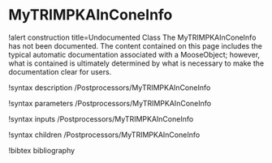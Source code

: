<!-- MOOSE Documentation Stub: Remove this when content is added. -->

# MyTRIMPKAInConeInfo

!alert construction title=Undocumented Class
The MyTRIMPKAInConeInfo has not been documented. The content contained on this page includes the
typical automatic documentation associated with a MooseObject; however, what is contained is
ultimately determined by what is necessary to make the documentation clear for users.

!syntax description /Postprocessors/MyTRIMPKAInConeInfo

!syntax parameters /Postprocessors/MyTRIMPKAInConeInfo

!syntax inputs /Postprocessors/MyTRIMPKAInConeInfo

!syntax children /Postprocessors/MyTRIMPKAInConeInfo

!bibtex bibliography
